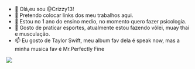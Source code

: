 - 👋 Olá,eu sou @Crizzy13!
- 👀 Pretendo colocar links dos meu trabalhos aqui.
- 🌱 Estou no 1 ano do ensino medio, no momento quero fazer psicologia.
- 💞️ Gosto de praticar esportes, atualmente estou fazendo vôlei, muay thai e musculação.
- 📫 Eu gosto de Taylor Swift, meu album fav dela é speak now, mas a minha musica fav é Mr.Perfectly Fine


![](https://media.tenor.com/nXZxw9kswYgAAAAd/taylor-swift-speak-now.gif)
